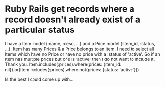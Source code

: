 
# Ruby Rails get records where a record doesn't already exist of a particular status

I have a Item model (:name, :desc, ...) and a Price model (:item_id, :status, ...).
Item has many Prices & a Price belongs to an item.
I need to select all Items which have no Price or have no price with a :status of 'active'.
So if an Item has multiple prices but one is 'active' then I do not want to include it.
Thank you.
Item.includes(:prices).where(prices: {item_id: nil}).or(Item.includes(:prices).where.not(prices: {status: 'active'}))

Is the best I could come up with...

        